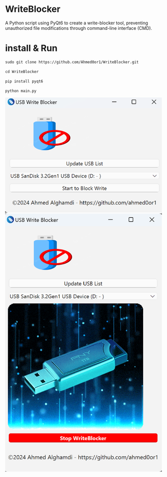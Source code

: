 # WriteBlocker
  A Python script using PyQt6 to create a write-blocker tool, preventing unauthorized file modifications through command-line interface (CMD).

# install & Run
```md
sudo git clone https://github.com/Ahmed0or1/WriteBlocker.git
```
```md
cd WriteBlocker
```
```md
pip install pyqt6
```
```md
python main.py
```


![Screenshot1](Screenshot_2024-11-05_160839.png)
![Screenshot2](Screenshot_2024-11-05_160935.png)
